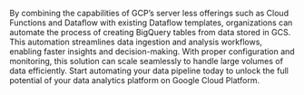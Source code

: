 By combining the capabilities of GCP’s server less offerings such as Cloud Functions and Dataflow with existing Dataflow templates, organizations can automate the process of creating BigQuery tables from data stored in GCS. This automation streamlines data ingestion and analysis workflows, enabling faster insights and decision-making. With proper configuration and monitoring, this solution can scale seamlessly to handle large volumes of data efficiently. Start automating your data pipeline today to unlock the full potential of your data analytics platform on Google Cloud Platform.
